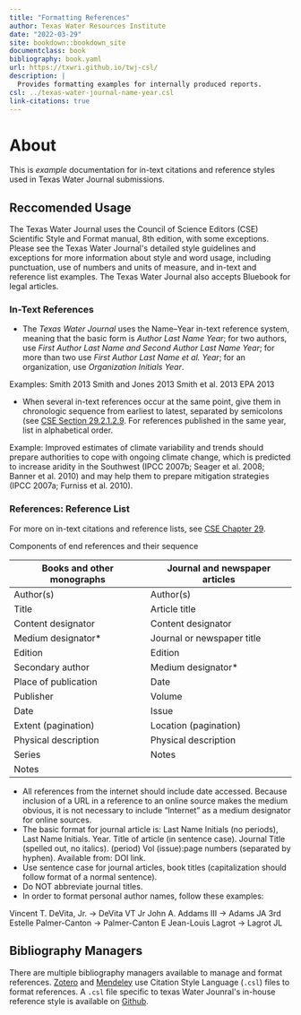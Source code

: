 ```yaml
--- 
title: "Formatting References"
author: Texas Water Resources Institute
date: "2022-03-29"
site: bookdown::bookdown_site
documentclass: book
bibliography: book.yaml
url: https://txwri.github.io/twj-csl/
description: |
  Provides formatting examples for internally produced reports.
csl: ../texas-water-journal-name-year.csl
link-citations: true
---
```


# About

This is _example_ documentation for in-text citations and reference styles used in Texas Water Journal submissions.

## Reccomended Usage 


The Texas Water Journal uses the Council of Science Editors (CSE) Scientific Style and Format manual, 8th edition, with some exceptions. Please see the Texas Water Journal's detailed style guidelines and exceptions for more information about style and word usage, including punctuation, use of numbers and units of measure, and in-text and reference list examples. The Texas Water Journal also accepts Bluebook for legal articles.

### In-Text References

 - The *Texas Water Journal* uses the Name–Year in-text reference system, meaning that the basic form is *Author Last Name Year*; for two authors, use *First Author Last Name and Second Author Last Name Year*; for more than two use *First Author Last Name et al. Year*; for an organization, use *Organization Initials Year*.

Examples:
Smith 2013
Smith and Jones 2013
Smith et al. 2013
EPA 2013

- When several in-text references occur at the same point, give them in chronologic sequence from earliest to latest, separated by semicolons (see [CSE Section 29.2.1.2.9](https://www.scientificstyleandformat.org/book/ed8/pt4/ch29/asec02.html#c2902010200). For references published in the same year, list in alphabetical order.

Example:
Improved estimates of climate variability and trends should prepare authorities to cope with ongoing climate change, which is predicted to increase aridity in the Southwest (IPCC 2007b; Seager et al. 2008; Banner et al. 2010) and may help them to prepare mitigation strategies (IPCC 2007a; Furniss et al. 2010).

### References: Reference List

For more on in-text citations and reference lists, see [CSE Chapter 29](https://www.scientificstyleandformat.org/book/ed8/pt4/ch29/asec01.html).

Components of end references and their sequence

| Books and other monographs | Journal and newspaper articles |
|----------------------------|--------------------------------|
| Author(s) | Author(s)   |
| Title      | Article title  |
| Content designator | Content designator  |
| Medium designator* | Journal or newspaper title |
| Edition | Edition |
| Secondary author | Medium designator* |
| Place of publication | Date |
| Publisher | Volume |
| Date | Issue |
| Extent (pagination) | Location (pagination) |
| Physical description | Physical description |
| Series | Notes |
| Notes | |


 - All references from the internet should include date accessed. Because inclusion of a 
URL in a reference to an online source makes the medium obvious, it is not necessary to 
include “Internet” as a medium designator for online sources.
 - The basic format for journal article is:
Last Name Initials (no periods), Last Name Initials. Year. Title of article (in sentence 
case). Journal Title (spelled out, no italics). (period) Vol (issue):page numbers 
(separated by hyphen). Available from: DOI link.
 - Use sentence case for journal articles, book titles (capitalization should follow format of
a normal sentence).
 - Do NOT abbreviate journal titles.
 - In order to format personal author names, follow these examples:

Vincent T. DeVita, Jr. → DeVita VT Jr
John A. Addams III → Adams JA 3rd
Estelle Palmer-Canton → Palmer-Canton E
Jean-Louis Lagrot → Lagrot JL


## Bibliography Managers

There are multiple bibliography managers available to manage and format references. [Zotero](https://www.zotero.org/) and [Mendeley](https://www.mendeley.com/) use Citation Style Language (`.csl`) files to format references. A `.csl` file specific to texas Water Jounral's in-house reference style is available on [Github](https://raw.githubusercontent.com/TxWRI/csl/main/texas-water-journal-name-year.csl).
